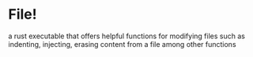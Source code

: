 # File!
a rust executable that offers helpful functions for modifying files such as indenting, injecting, erasing content from a file among other functions
